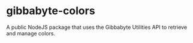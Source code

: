 # gibbabyte-colors
A public NodeJS package that uses the Gibbabyte Utilities API to retrieve and manage colors.
